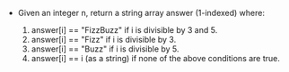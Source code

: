 * Given an integer n, return a string array answer (1-indexed) where:

  1. answer[i] == "FizzBuzz" if i is divisible by 3 and 5.
  2. answer[i] == "Fizz" if i is divisible by 3.
  3. answer[i] == "Buzz" if i is divisible by 5.
  4. answer[i] == i (as a string) if none of the above conditions are true.
